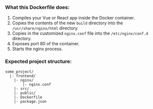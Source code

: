 ### What this Dockerfile does:

1. Compiles your Vue or React app inside the Docker container.
2. Copies the contents of the new `build` directory into the `/usr/share/nginx/html` directory.
3. Copies in the customized `nginx.conf` file into the `/etc/nginx/conf.d` directory.
4. Exposes port 80 of the container.
5. Starts the nginx process.

### Expected project structure:

```
some_project/
  |- frontend/
    |- nginx/
        |- nginx.conf
    |- src/
    |- public/
    |- Dockerfile
    |- package.json
```
